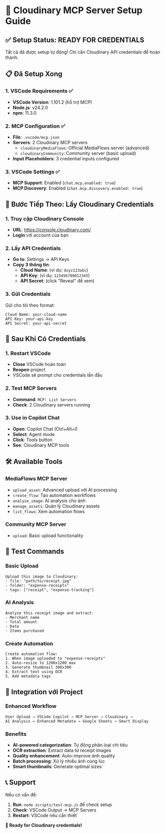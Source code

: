 # 🚀 Cloudinary MCP Server Setup Guide

## ✅ Setup Status: READY FOR CREDENTIALS

Tất cả đã được setup tự động! Chỉ cần Cloudinary API credentials để hoàn thành.

## 📋 Đã Setup Xong

### 1. VSCode Requirements ✅
- **VSCode Version**: 1.101.2 (hỗ trợ MCP)
- **Node.js**: v24.2.0 
- **npm**: 11.3.0

### 2. MCP Configuration ✅
- **File**: `.vscode/mcp.json` 
- **Servers**: 2 Cloudinary MCP servers
  - `cloudinaryMediaFlows`: Official MediaFlows server (advanced)
  - `cloudinaryCommunity`: Community server (basic upload)
- **Input Placeholders**: 3 credential inputs configured

### 3. VSCode Settings ✅
- **MCP Support**: Enabled (`chat.mcp.enabled: true`)
- **MCP Discovery**: Enabled (`chat.mcp.discovery.enabled: true`)

## 🔑 Bước Tiếp Theo: Lấy Cloudinary Credentials

### 1. Truy cập Cloudinary Console
- **URL**: https://console.cloudinary.com/
- **Login** với account của bạn

### 2. Lấy API Credentials
- **Go to**: Settings → API Keys
- **Copy 3 thông tin**:
  - **Cloud Name**: (ví dụ: `dxyz123abc`)
  - **API Key**: (ví dụ: `123456789012345`) 
  - **API Secret**: (click "Reveal" để xem)

### 3. Gửi Credentials
Gửi cho tôi theo format:
```
Cloud Name: your-cloud-name
API Key: your-api-key  
API Secret: your-api-secret
```

## 🚀 Sau Khi Có Credentials

### 1. Restart VSCode
- **Close** VSCode hoàn toàn
- **Reopen** project
- VSCode sẽ prompt cho credentials lần đầu

### 2. Test MCP Servers
- **Command**: `MCP: List Servers`
- **Check**: 2 Cloudinary servers running

### 3. Use in Copilot Chat
- **Open**: Copilot Chat (Ctrl+Alt+I)
- **Select**: Agent mode
- **Click**: Tools button
- **See**: Cloudinary MCP tools

## 🛠️ Available Tools

### MediaFlows MCP Server
- `upload_asset`: Advanced upload với AI processing
- `create_flow`: Tạo automation workflows
- `analyze_image`: AI analysis cho ảnh
- `manage_assets`: Quản lý Cloudinary assets
- `list_flows`: Xem automation flows

### Community MCP Server  
- `upload`: Basic upload functionality

## 🧪 Test Commands

### Basic Upload
```
Upload this image to Cloudinary:
- file: "path/to/receipt.jpg"
- folder: "expense-receipts" 
- tags: ["receipt", "expense-tracking"]
```

### AI Analysis
```
Analyze this receipt image and extract:
- Merchant name
- Total amount
- Date
- Items purchased
```

### Create Automation
```
Create automation flow:
1. When image uploaded to "expense-receipts"
2. Auto-resize to 1200x1200 max
3. Generate thumbnail 300x300
4. Extract text using OCR
5. Add metadata tags
```

## 🎯 Integration với Project

### Enhanced Workflow
```
User Upload → VSCode Copilot → MCP Server → Cloudinary → 
AI Analysis → Enhanced Metadata → Google Sheets → Smart Display
```

### Benefits
- **AI-powered categorization**: Tự động phân loại chi tiêu
- **OCR extraction**: Extract data từ receipt images
- **Quality enhancement**: Auto-improve ảnh quality
- **Batch processing**: Xử lý nhiều ảnh cùng lúc
- **Smart thumbnails**: Generate optimal sizes

## 📞 Support

Nếu có vấn đề:
1. **Run**: `node scripts/test-mcp.js` để check setup
2. **Check**: VSCode Output → MCP Servers
3. **Restart**: VSCode nếu cần thiết

**🎯 Ready for Cloudinary credentials!**
